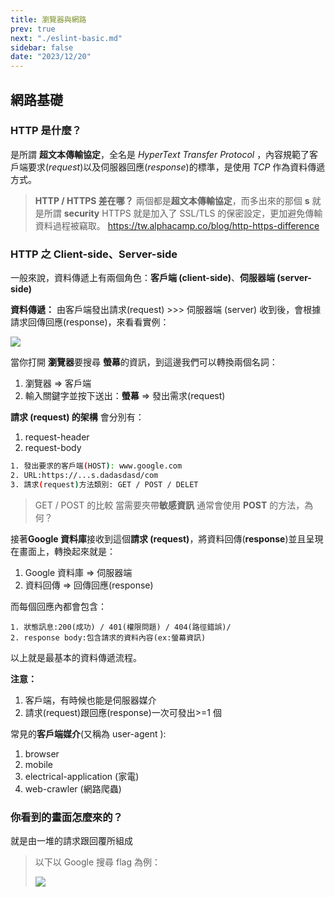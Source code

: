 ```yaml
---
title: 瀏覽器與網路
prev: true
next: "./eslint-basic.md"
sidebar: false
date: "2023/12/20"
---
```


## 網路基礎

### HTTP 是什麼？

是所謂 **超文本傳輸協定**，全名是 _HyperText Transfer Protocol_ ，內容規範了客戶端要求(_request_)以及伺服器回應(_response_)的標準，是使用 _TCP_ 作為資料傳遞方式。

> **HTTP / HTTPS 差在哪？**
> 兩個都是**超文本傳輸協定**，而多出來的那個 **s** 就是所謂 **security**
> HTTPS 就是加入了 SSL/TLS 的保密設定，更加避免傳輸資料過程被竊取。
> https://tw.alphacamp.co/blog/http-https-difference

### HTTP 之 Client-side、Server-side

一般來說，資料傳遞上有兩個角色：**客戶端 (client-side)**、**伺服器端 (server-side)**

**資料傳遞：**
由客戶端發出請求(request) >>> 伺服器端 (server) 收到後，會根據請求回傳回應(response)，來看看實例：

![](https://i.imgur.com/vlZua66.png)

當你打開 **瀏覽器**要搜尋 **螢幕**的資訊，到這邊我們可以轉換兩個名詞：

1. 瀏覽器 => 客戶端
2. 輸入關鍵字並按下送出：**螢幕** => 發出需求(request)

**請求 (request) 的架構**
會分別有：

1. request-header
2. request-body

```sh
1. 發出要求的客戶端(HOST): www.google.com
2. URL:https://...s.dadasdasd/com
3. 請求(request)方法類別: GET / POST / DELET
```

> GET / POST 的比較
> 當需要夾帶**敏感資訊** 通常會使用 **POST** 的方法，為何？

接著**Google 資料庫**接收到這個**請求 (request)**，將資料回傳(**response**)並且呈現在畫面上，轉換起來就是：

1.  Google 資料庫 => 伺服器端
2.  資料回傳 => 回傳回應(response)

而每個回應內都會包含：

```shell
1. 狀態訊息:200(成功) / 401(權限問題) / 404(路徑錯誤)/
2. response body:包含請求的資料內容(ex:螢幕資訊)
```

以上就是最基本的資料傳遞流程。

**注意：**

1. 客戶端，有時候也能是伺服器媒介
2. 請求(request)跟回應(response)一次可發出>=1 個

常見的**客戶端媒介**(又稱為 user-agent ):

1. browser
2. mobile
3. electrical-application (家電)
4. web-crawler (網路爬蟲)

### 你看到的畫面怎麼來的？

就是由一堆的請求跟回覆所組成

> 以下以 Google 搜尋 flag 為例：
>
> ![](https://i.imgur.com/d8g3b5s.png)
